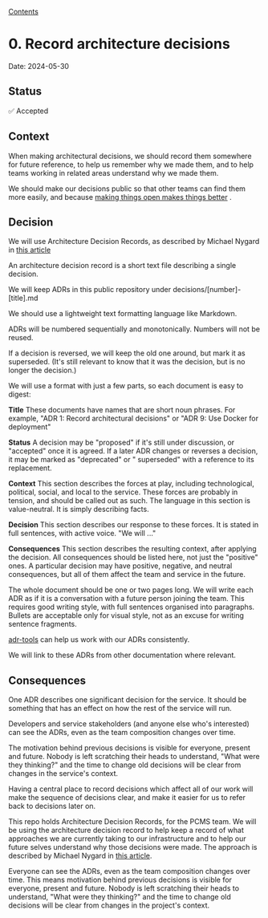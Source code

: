 [Contents](README.md) 

# 0. Record architecture decisions

Date: 2024-05-30

## Status

✅ Accepted

## Context

When making architectural decisions, we should record them somewhere for future reference, to help us remember why we made them, and
to help teams working in related areas understand why we made them.

We should make our decisions public so that other teams can find them more easily, and
because [making things open makes things better](https://www.gov.uk/guidance/government-design-principles#make-things-open-it-makes-things-better)
.

## Decision

We will use Architecture Decision Records, as described by Michael Nygard in
[this article](http://thinkrelevance.com/blog/2011/11/15/documenting-architecture-decisions)

An architecture decision record is a short text file describing a single decision.

We will keep ADRs in this public repository under decisions/[number]-[title].md

We should use a lightweight text formatting language like Markdown.

ADRs will be numbered sequentially and monotonically. Numbers will not be reused.

If a decision is reversed, we will keep the old one around, but mark it as superseded. (It's still relevant to know that
it was the decision, but is no longer the decision.)

We will use a format with just a few parts, so each document is easy to digest:

**Title** These documents have names that are short noun phrases. For example,
"ADR 1: Record architectural decisions" or "ADR 9: Use Docker for deployment"

**Status** A decision may be "proposed" if it's still under discussion, or
"accepted" once it is agreed. If a later ADR changes or reverses a decision, it may be marked as "deprecated" or "
superseded" with a reference to its replacement.

**Context** This section describes the forces at play, including technological, political, social, and local to the
service. These forces are probably in tension, and should be called out as such. The language in this section is
value-neutral. It is simply describing facts.

**Decision** This section describes our response to these forces. It is stated in full sentences, with active voice. "We
will ..."

**Consequences** This section describes the resulting context, after applying the decision. All consequences should be
listed here, not just the "positive"
ones. A particular decision may have positive, negative, and neutral consequences, but all of them affect the team and
service in the future.

The whole document should be one or two pages long. We will write each ADR as if it is a conversation with a future
person joining the team. This requires good writing style, with full sentences organised into paragraphs. Bullets are
acceptable only for visual style, not as an excuse for writing sentence fragments.

[adr-tools](https://github.com/npryce/adr-tools) can help us work with our ADRs consistently.

We will link to these ADRs from other documentation where relevant.

## Consequences

One ADR describes one significant decision for the service. It should be something that has an effect on how the rest of
the service will run.

Developers and service stakeholders (and anyone else who's interested) can see the ADRs, even as the team composition
changes over time.

The motivation behind previous decisions is visible for everyone, present and future. Nobody is left scratching their
heads to understand, "What were they thinking?" and the time to change old decisions will be clear from changes in the
service's context.

Having a central place to record decisions which affect all of our work will make the sequence of decisions clear, and
make it easier for us to refer back to decisions later on.

This repo holds Architecture Decision Records, for the PCMS team. We will be using the architecture decision record to
help keep a record of what approaches we are currently taking to our infrastructure and to help our future selves
understand why those decisions were made. The approach is described by Michael Nygard
in [this article](http://thinkrelevance.com/blog/2011/11/15/documenting-architecture-decisions).

Everyone can see the ADRs, even as the team composition changes over time. This means motivation behind previous
decisions is visible for everyone, present and future. Nobody is left scratching their heads to understand, "What were
they thinking?" and the time to change old decisions will be clear from changes in the project's context.
